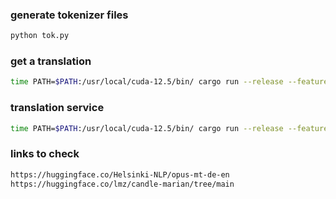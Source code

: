 
### generate tokenizer files
```bash
python tok.py
```

### get a translation
```bash
time PATH=$PATH:/usr/local/cuda-12.5/bin/ cargo run --release --features cuda --bin translate --  --tokenizer tokenizer-marian-base-de.json --tokenizer-dec tokenizer-marian-base-en.json  --text "viele danke"
```

### translation service

```bash
time PATH=$PATH:/usr/local/cuda-12.5/bin/ cargo run --release --features cuda --bin translation-service --  --tokenizer tokenizer-marian-base-de.json --tokenizer-dec tokenizer-marian-base-en.json
```


### links to check
```bash
https://huggingface.co/Helsinki-NLP/opus-mt-de-en
https://huggingface.co/lmz/candle-marian/tree/main
```
